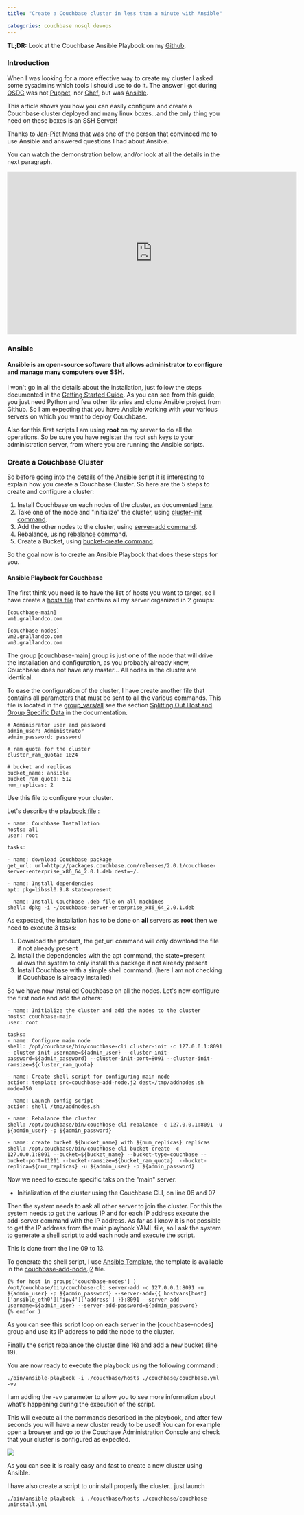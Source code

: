 ```yaml
---
title: "Create a Couchbase cluster in less than a minute with Ansible"

categories: couchbase nosql devops
---
```


**TL;DR:** Look at the Couchbase Ansible Playbook on my [Github](https://github.com/tgrall/couchbase-ansible-playbook).


### Introduction  

When I was looking for a more effective way to create my cluster I asked some sysadmins which tools I should use to do it. The answer I got during [OSDC](http://www.netways.de/osdc) was not [Puppet](https://puppetlabs.com/), nor [Chef](http://www.opscode.com/chef/), but was [Ansible](http://ansible.cc/).

This article shows you how you can easily configure and create a Couchbase cluster deployed and many linux boxes...and the only thing you need on these boxes is an SSH Server!

Thanks to [Jan-Piet Mens](http://jpmens.net/) that was one of the person that convinced me to use Ansible and answered questions I had about Ansible.

You can watch the demonstration below, and/or look at all the details in the next paragraph.

<iframe width="675" height="380" src="https://www.youtube.com/embed/COb6y89xcYY" frameborder="0" allow="accelerometer; autoplay; encrypted-media; gyroscope; picture-in-picture" allowfullscreen></iframe>

### Ansible

#### Ansible is an open-source software that allows administrator to configure and manage many computers over SSH.


I won't go in all the details about the installation, just follow the steps documented in the [Getting Started Guide](http://ansible.cc/docs/gettingstarted.html). As you can see from this guide, you just need Python and few other libraries and clone Ansible project from Github. So I am expecting that you have Ansible working with your various servers on which you want to deploy Couchbase.

Also for this first scripts I am using **root** on my server to do all the operations. So be sure you have register the root ssh keys to your administration server, from where you are running the Ansible scripts.


### Create a Couchbase Cluster

So before going into the details of the Ansible script it is interesting to explain how you create a Couchbase Cluster. So here are the 5 steps to create and configure a cluster:

1.  Install Couchbase on each nodes of the cluster, as documented [here](http://www.couchbase.com/docs/couchbase-manual-2.0/couchbase-getting-started-install-ubuntu.html).
2.  Take one of the node and "initialize" the cluster,  using [cluster-init command](http://www.couchbase.com/docs/couchbase-manual-2.0/couchbase-cli-other-examples.html).
3.  Add the other nodes to the cluster, using [server-add command](http://www.couchbase.com/docs/couchbase-manual-2.0/couchbase-cli-other-examples.html).
4.  Rebalance, using [rebalance command](http://www.couchbase.com/docs/couchbase-manual-2.0/couchbase-cli-other-examples.html).
5.  Create a Bucket, using [bucket-create command](http://www.couchbase.com/docs/couchbase-manual-2.0/couchbase-cli-other-examples.html).

So the goal now is to create an Ansible Playbook that does these steps for you.




#### Ansible Playbook for Couchbase


The first think you need is to have the list of hosts you want to target, so I have create a [hosts file](https://github.com/tgrall/couchbase-ansible-playbook/blob/master/hosts) that contains all my server organized in 2 groups:

```
[couchbase-main]
vm1.grallandco.com

[couchbase-nodes]
vm2.grallandco.com
vm3.grallandco.com
```


The group [couchbase-main] group is just one of the node that will drive the installation and configuration, as you probably already know, Couchbase does not have any master... All nodes in the cluster are identical.

To ease the configuration of the cluster, I have create another file that contains all parameters that must be sent to all the various commands. This file is located in the [group_vars/all](https://github.com/tgrall/couchbase-ansible-playbook/blob/master/group_vars/all) see the section [Splitting Out Host and Group Specific Data](http://ansible.cc/docs/patterns.html#splitting-out-host-and-group-specific-data) in the documentation.

```
# Adminisrator user and password
admin_user: Administrator
admin_password: password

# ram quota for the cluster
cluster_ram_quota: 1024

# bucket and replicas
bucket_name: ansible
bucket_ram_quota: 512
num_replicas: 2
```

Use this file to configure your cluster.




Let's describe the [playbook file](https://github.com/tgrall/couchbase-ansible-playbook/blob/master/couchbase.yml) :

```
- name: Couchbase Installation
hosts: all
user: root

tasks:

- name: download Couchbase package
get_url: url=http://packages.couchbase.com/releases/2.0.1/couchbase-server-enterprise_x86_64_2.0.1.deb dest=~/.

- name: Install dependencies
apt: pkg=libssl0.9.8 state=present

- name: Install Couchbase .deb file on all machines
shell: dpkg -i ~/couchbase-server-enterprise_x86_64_2.0.1.deb
```

As expected, the installation has to be done on **all** servers as **root** then we need to execute 3 tasks:

1.  Download the product, the get_url command will only download the file if not already present
2.  Install the dependencies with the apt command, the state=present allows the system to only install this package if not already present
3.  Install Couchbase with a simple shell command. (here I am not checking if Couchbase is already installed)

So we have now installed Couchbase on all the nodes. Let's now configure the first node and add the others:

```
- name: Initialize the cluster and add the nodes to the cluster
hosts: couchbase-main
user: root

tasks:
- name: Configure main node
shell: /opt/couchbase/bin/couchbase-cli cluster-init -c 127.0.0.1:8091  --cluster-init-username=${admin_user} --cluster-init-password=${admin_password} --cluster-init-port=8091 --cluster-init-ramsize=${cluster_ram_quota}

- name: Create shell script for configuring main node
action: template src=couchbase-add-node.j2 dest=/tmp/addnodes.sh mode=750

- name: Launch config script
action: shell /tmp/addnodes.sh

- name: Rebalance the cluster
shell: /opt/couchbase/bin/couchbase-cli rebalance -c 127.0.0.1:8091 -u ${admin_user} -p ${admin_password}

- name: create bucket ${bucket_name} with ${num_replicas} replicas
shell: /opt/couchbase/bin/couchbase-cli bucket-create -c 127.0.0.1:8091 --bucket=${bucket_name} --bucket-type=couchbase --bucket-port=11211 --bucket-ramsize=${bucket_ram_quota}  --bucket-replica=${num_replicas} -u ${admin_user} -p ${admin_password}
```

Now we need to execute specific taks on the "main" server:

* Initialization of the cluster using the Couchbase CLI, on line 06 and 07

Then the system needs to ask all other server to join the cluster. For this the system needs to get the various IP and for each IP address execute the add-server command with the IP address. As far as I know it is not possible to get the IP address from the main playbook YAML file, so I ask the system to generate a shell script to add each node and execute the script.

This is done from the line 09 to 13.





To generate the shell script, I use [Ansible Template](http://ansible.cc/docs/modules.html#template), the template is available in the [couchbase-add-node.j2](https://github.com/tgrall/couchbase-ansible-playbook/blob/master/couchbase-add-node.j2) file.


```
{% for host in groups['couchbase-nodes'] )
/opt/couchbase/bin/couchbase-cli server-add -c 127.0.0.1:8091 -u ${admin_user} -p ${admin_password} --server-add={{ hostvars[host]['ansible_eth0']['ipv4']['address'] }}:8091 --server-add-username=${admin_user} --server-add-password=${admin_password}
{% endfor )
```

As you can see this script loop on each server in the [couchbase-nodes] group and use its IP address to add the node to the cluster.

Finally the script rebalance the cluster (line 16) and add a new bucket (line 19).

You are now ready to execute the playbook using the following command :

```
./bin/ansible-playbook -i ./couchbase/hosts ./couchbase/couchbase.yml -vv
```

I am adding the -vv parameter to allow you to see more information about what's happening during the execution of the script.

This will execute all the commands described in the playbook, and after few seconds you will have a new cluster ready to be used! You can for example open a browser and go to the Couchase Administration Console and check that your cluster is configured as expected.

 ![]( http://1.bp.blogspot.com/-L-3yeJZECwY/Uaj_PA_aVUI/AAAAAAAAAcg/fKBZ47Nhd4M/s320/Screen+Shot+2013-05-31+at+9.50.44+PM.png )

As you can see it is really easy and fast to create a new cluster using Ansible.

I have also create a script to uninstall properly the cluster.. just launch

```
./bin/ansible-playbook -i ./couchbase/hosts ./couchbase/couchbase-uninstall.yml
```
